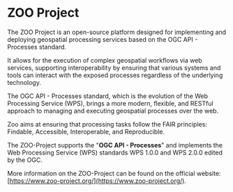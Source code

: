 # ZOO Project

The ZOO Project is an open-source platform designed for implementing and deploying geospatial processing services based on the OGC API - Processes standard. 

It allows for the execution of complex geospatial workflows via web services, supporting interoperability by ensuring that various systems and tools can interact with the exposed processes regardless of the underlying technology. 

The OGC API - Processes standard, which is the evolution of the Web Processing Service (WPS), brings a more modern, flexible, and RESTful approach to managing and executing geospatial processes over the web.

Zoo aims at ensuring that processing tasks follow the FAIR principles: Findable, Accessible, Interoperable, and Reproducible.

The ZOO-Project supports the "**OGC API - Processes**" and implements the Web Processing Service (WPS) standards WPS 1.0.0 and WPS 2.0.0 edited by the OGC. 

More information on the ZOO-Project can be found on the official website: [https://www.zoo-project.org/](https://www.zoo-project.org/).